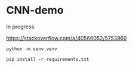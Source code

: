# CNN-demo
In progress.

https://stackoverflow.com/a/40566052/5753969

`python -m venv venv`

`pip install -r requirements.txt`